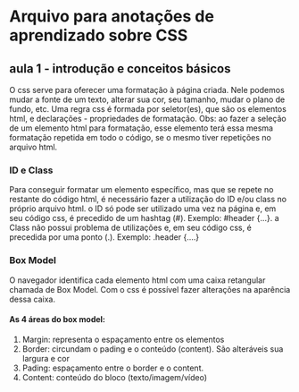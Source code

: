# Arquivo para anotações de aprendizado sobre CSS
## aula 1 - introdução e conceitos básicos
O css serve para oferecer uma formatação à página criada. Nele podemos mudar a fonte de um texto, alterar sua cor, seu tamanho, mudar o plano de fundo, etc.
Uma regra css é formada por seletor(es), que são os elementos html, e declarações - propriedades de formatação.
Obs: ao fazer a seleção de um elemento html para formatação, esse elemento terá essa mesma formatação repetida em todo o código, se o mesmo tiver repetições no arquivo html.

### ID e Class
Para conseguir formatar um elemento específico, mas que se repete no restante do código html, é necessário fazer a utilização do ID e/ou class no próprio arquivo html.
o ID só pode ser utilizado uma vez na página e, em seu código css, é precedido de um hashtag (#). Exemplo: #header {...}.
a Class não possui problema de utilizações e, em seu código css, é precedida por uma ponto (.). Exemplo: .header {....}

### Box Model
O navegador identifica cada elemento html com uma caixa retangular chamada de Box Model. Com o css é possível fazer alterações na aparência dessa caixa.
#### As 4 áreas do box model:
1. Margin: representa o espaçamento entre os elementos
2. Border: circundam o pading e o conteúdo (content). São alteráveis sua largura e cor
3. Pading: espaçamento entre o border e o content.
4. Content: conteúdo do bloco (texto/imagem/vídeo)